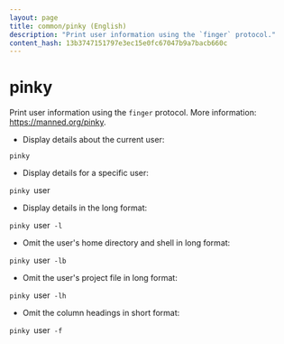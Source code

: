 ```yaml
---
layout: page
title: common/pinky (English)
description: "Print user information using the `finger` protocol."
content_hash: 13b3747151797e3ec15e0fc67047b9a7bacb660c
---
```

# pinky

Print user information using the `finger` protocol.
More information: <https://manned.org/pinky>.

- Display details about the current user:

`pinky`

- Display details for a specific user:

`pinky `<span class="tldr-var badge badge-pill bg-dark-lm bg-white-dm text-white-lm text-dark-dm font-weight-bold">user</span>

- Display details in the long format:

`pinky `<span class="tldr-var badge badge-pill bg-dark-lm bg-white-dm text-white-lm text-dark-dm font-weight-bold">user</span>` -l`

- Omit the user's home directory and shell in long format:

`pinky `<span class="tldr-var badge badge-pill bg-dark-lm bg-white-dm text-white-lm text-dark-dm font-weight-bold">user</span>` -lb`

- Omit the user's project file in long format:

`pinky `<span class="tldr-var badge badge-pill bg-dark-lm bg-white-dm text-white-lm text-dark-dm font-weight-bold">user</span>` -lh`

- Omit the column headings in short format:

`pinky `<span class="tldr-var badge badge-pill bg-dark-lm bg-white-dm text-white-lm text-dark-dm font-weight-bold">user</span>` -f`
